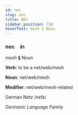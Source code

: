 ```yaml
---
id: nec
slug: nec
title: NEC
sidebar_position: 718
hoverText: mesh § Noun
---
```


### nec&emsp;<span kind="abugida">ƨ̄ɿ</span>

*mesh* **§** Noun

**Verb**: to be a net/web/mesh

**Noun**: net/web/mesh

**Modifier**: net/web/mesh-related

German Netz /nɛt͡s/

*Germanic Language Family*